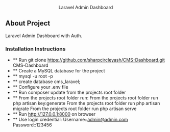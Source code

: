 <p align="center">Laravel Admin Dashboard
</p>

## About Project


Laravel Admin Dashboard with Auth.


### Installation Instructions

- ** Run git clone https://github.com/sharpcircleyash/CMS-Dashboard.git CMS-Dashboard
- ** Create a MySQL database for the project
- ** mysql -u root -p
- ** create database cms_laravel;
- ** Configure your .env file
- ** Run composer update from the projects root folder
- ** From the projects root folder run:
        From the projects root folder run php artisan key:generate
        From the projects root folder run php artisan migrate
        From the projects root folder run php artisan serve
- ** Run http://127.0.0.1:8000 on browser
- ** Use login credential:
        Username::admin@admin.com
        Password::123456